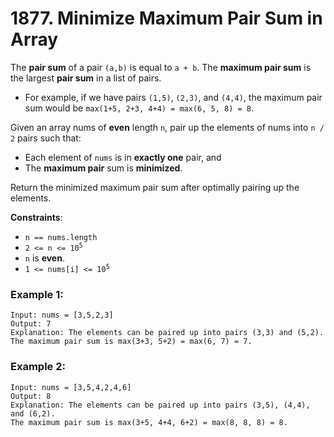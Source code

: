# 1877. Minimize Maximum Pair Sum in Array

The **pair sum** of a pair `(a,b)` is equal to `a + b`. The **maximum pair sum** is the largest **pair sum** in a list of pairs.

- For example, if we have pairs `(1,5)`, `(2,3)`, and `(4,4)`, the maximum pair sum would be `max(1+5, 2+3, 4+4) = max(6, 5, 8) = 8`.

Given an array nums of **even** length `n`, pair up the elements of nums into `n / 2` pairs such that:

- Each element of `nums` is in **exactly one** pair, and
- The **maximum pair** sum is **minimized**.

Return the minimized maximum pair sum after optimally pairing up the elements.

**Constraints**:
- `n == nums.length`
- <code>2 <= n <= 10<sup>5</sup></code>
- `n` is **even**.
- <code>1 <= nums[i] <= 10<sup>5</sup></code>

### Example 1:
```
Input: nums = [3,5,2,3]
Output: 7
Explanation: The elements can be paired up into pairs (3,3) and (5,2).
The maximum pair sum is max(3+3, 5+2) = max(6, 7) = 7.
```

### Example 2:
```
Input: nums = [3,5,4,2,4,6]
Output: 8
Explanation: The elements can be paired up into pairs (3,5), (4,4), and (6,2).
The maximum pair sum is max(3+5, 4+4, 6+2) = max(8, 8, 8) = 8.
```
